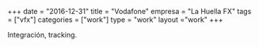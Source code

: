 +++
date = "2016-12-31"
title = "Vodafone"
empresa = "La Huella FX"
tags = ["vfx"]
categories = ["work"]
type = "work"
layout ="work"
+++

Integración, tracking.